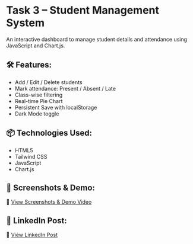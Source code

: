 # Task 3 – Student Management System

An interactive dashboard to manage student details and attendance using JavaScript and Chart.js.

## 🛠️ Features:
- Add / Edit / Delete students  
- Mark attendance: Present / Absent / Late  
- Class-wise filtering  
- Real-time Pie Chart  
- Persistent Save with localStorage  
- Dark Mode toggle

## 📦 Technologies Used:
- HTML5  
- Tailwind CSS  
- JavaScript  
- Chart.js

## 🔗 Screenshots & Demo:
📸 [View Screenshots & Demo Video](https://github.com/Yogeshwar-Prabhu/NativeSoftTech-Java-Internship-Tasks/tree/main/Task%203%20-%20Student%20Management%20System/Screenshots%20and%20Video)

## 🔗 LinkedIn Post:
🔗 [View LinkedIn Post](https://www.linkedin.com/posts/yogeshwar-prabhu-0932a12b1_nativesofttech-internship-studentdashboard-activity-7341074124380753921-ywnd)
